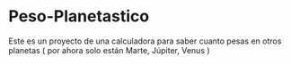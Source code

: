 # Peso-Planetastico
Este es un proyecto de una calculadora para saber cuanto pesas en otros planetas ( por ahora solo están Marte, Júpiter, Venus 
)
